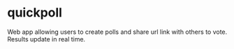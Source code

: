 # quickpoll
Web app allowing users to create polls and share url link with others to vote. Results update in real time.
